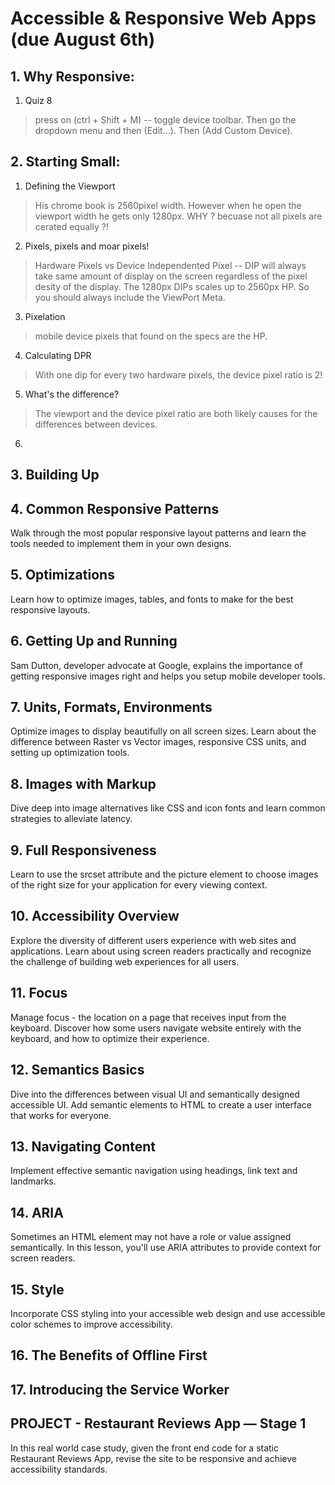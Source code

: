# Accessible & Responsive Web Apps (due August 6th)

## 1. Why Responsive:

1.  Quiz 8
> press on (ctrl + Shift + M) -- toggle device toolbar. Then go the dropdown menu and then (Edit...). Then (Add Custom Device).

## 2. Starting Small:

1. Defining the Viewport
> His chrome book is 2560pixel width. However when he open the viewport width he gets only 1280px. WHY ? becuase not all pixels are cerated equally ?!

2. Pixels, pixels and moar pixels!
> Hardware Pixels vs Device Independented Pixel -- DIP will always take same amount of display on the screen regardless of the pixel desity of the display. The 1280px DIPs scales up to 2560px HP. So you should always include the ViewPort Meta.

3. Pixelation
> mobile device pixels that found on the specs are the HP.

4. Calculating DPR
>With one dip for every two hardware pixels, the device pixel ratio is 2!

5. What's the difference?
> The viewport and the device pixel ratio are both likely causes for the differences between devices.

6. 

## 3. Building Up

## 4. Common Responsive Patterns
Walk through the most popular responsive layout patterns and learn the tools needed to implement them in your own designs.

## 5. Optimizations
Learn how to optimize images, tables, and fonts to make for the best responsive layouts.

## 6. Getting Up and Running
Sam Dutton, developer advocate at Google, explains the importance of getting responsive images right and helps you setup mobile developer tools.

## 7. Units, Formats, Environments
Optimize images to display beautifully on all screen sizes. Learn about the difference between Raster vs Vector images, responsive CSS units, and setting up optimization tools.

## 8. Images with Markup
Dive deep into image alternatives like CSS and icon fonts and learn common strategies to alleviate latency.

## 9. Full Responsiveness
Learn to use the srcset attribute and the picture element to choose images of the right size for your application for every viewing context.

## 10. Accessibility Overview
Explore the diversity of different users experience with web sites and applications. Learn about using screen readers practically and recognize the challenge of building web experiences for all users.

## 11. Focus
Manage focus - the location on a page that receives input from the keyboard. Discover how some users navigate website entirely with the keyboard, and how to optimize their experience.

## 12. Semantics Basics
Dive into the differences between visual UI and semantically designed accessible UI. Add semantic elements to HTML to create a user interface that works for everyone.

## 13. Navigating Content
Implement effective semantic navigation using headings, link text and landmarks.

## 14. ARIA
Sometimes an HTML element may not have a role or value assigned semantically. In this lesson, you'll use ARIA attributes to provide context for screen readers.

## 15. Style
Incorporate CSS styling into your accessible web design and use accessible color schemes to improve accessibility.

## 16. The Benefits of Offline First

## 17. Introducing the Service Worker

## PROJECT - Restaurant Reviews App — Stage 1
In this real world case study, given the front end code for a static Restaurant Reviews App, revise the site to be responsive and achieve accessibility standards.
